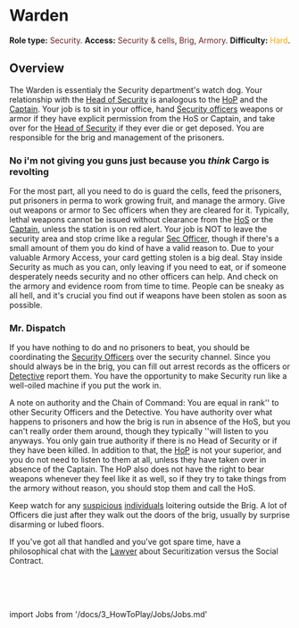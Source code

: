 # Warden
**Role type:** <font color="#711e25">Security</font>. **Access:** <font color="#711e25">Security & cells</font>, <font color="#711e25">Brig</font>, <font color="#711e25">Armory</font>. **Difficulty:** <font color="Orange">Hard</font>.


## Overview

The Warden is essentialy the Security department's watch dog. Your relationship with the [Head of Security](Head-of-Security.md) is analogous to the [HoP](Head-of-Personnel.md) and the [Captain](Captain.md). Your job is to sit in your office, hand [Security officers](Security-Officer.md) weapons or armor if they have explicit permission from the HoS or Captain, and take over for the [Head of Security](Head-of-Security.md) if they ever die or get deposed. You are responsible for the brig and management of the prisoners.
### No i'm not giving you guns just because you *think* Cargo is revolting


For the most part, all you need to do is guard the cells, feed the prisoners, put prisoners in perma to work growing fruit, and manage the armory. Give out weapons or armor to Sec officers when they are cleared for it. Typically, lethal weapons cannot be issued without clearance from the [HoS](Head-of-Security.md) or the [Captain](Captain.md), unless the station is on red alert. Your job is NOT to leave the security area and stop crime like a regular [Sec Officer](Security-Officer.md), though if there's a small amount of them you do kind of have a valid reason to. Due to your valuable Armory Access, your card getting stolen is a big deal. Stay inside Security as much as you can, only leaving if you need to eat, or if someone desperately needs security and no other officers can help. And check on the armory and evidence room from time to time. People can be sneaky as all hell, and it's crucial you find out if weapons have been stolen as soon as possible.


### Mr. Dispatch


If you have nothing to do and no prisoners to beat, you should be coordinating the [Security Officers](Security-Officer.md) over the security channel. Since you should always be in the brig, you can fill out arrest records as the officers or [Detective](Detective.md) report them. You have the opportunity to make Security run like a well-oiled machine if you put the work in.

A note on authority and the Chain of Command: You are equal in rank'' to other Security Officers and the Detective. You have authority over what happens to prisoners and how the brig is run in absence of the HoS, but you can't really order them around, though they typically ''will listen to you anyways. You only gain true authority if there is no Head of Security or if they have been killed. In addition to that, the [HoP](Head-of-Personnel.md) is not your superior, and you do not need to listen to them at all, unless they have taken over in absence of the Captain. The HoP also does not have the right to bear weapons whenever they feel like it as well, so if they try to take things from the armory without reason, you should stop them and call the HoS.

Keep watch for any [suspicious](Assistant.md) [individuals](Clown.md) loitering outside the Brig. A lot of Officers die just after they walk out the doors of the brig, usually by surprise disarming or lubed floors.

If you've got all that handled and you've got spare time, have a philosophical chat with the [Lawyer](Lawyer.md) about Securitization versus the Social Contract.

  <br/>
<br/>
<br/>

import Jobs from '/docs/3_HowToPlay/Jobs/Jobs.md'

<Jobs />
